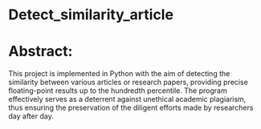 # Detect_similarity_article

# Abstract:
This project is implemented in Python with the aim of detecting the similarity between various articles or research papers, providing precise floating-point results up to the hundredth percentile. The program effectively serves as a deterrent against unethical academic plagiarism, thus ensuring the preservation of the diligent efforts made by researchers day after day.
